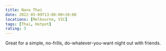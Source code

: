 ```yaml
---
title: Nana Thai
date: 2022-05-09T13:00:00+10:00
locations: [Melbourne, VIC]
tags: [Thai, Hotpot]
rating: 3
---
```


Great for a simple, no-frills, do-whatever-you-want night out with friends.
